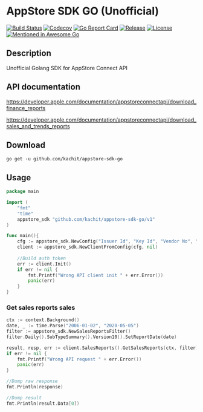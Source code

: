 # AppStore SDK GO (Unofficial)

[![Build Status](https://app.travis-ci.com/Kachit/appstore-sdk-go.svg?branch=master)](https://app.travis-ci.com/Kachit/appstore-sdk-go)
[![Codecov](https://codecov.io/gh/Kachit/appstore-sdk-go/branch/master/graph/badge.svg)](https://codecov.io/gh/Kachit/appstore-sdk-go)
[![Go Report Card](https://goreportcard.com/badge/github.com/kachit/appstore-sdk-go)](https://goreportcard.com/report/github.com/kachit/appstore-sdk-go)
[![Release](https://img.shields.io/github/v/release/Kachit/appstore-sdk-go.svg)](https://github.com/Kachit/appstore-sdk-go/releases)
[![License](https://img.shields.io/github/license/mashape/apistatus.svg)](https://github.com/kachit/appstore-sdk-go/blob/master/LICENSE)
[![Mentioned in Awesome Go](https://awesome.re/mentioned-badge.svg)](https://github.com/avelino/awesome-go#third-party-apis) 

## Description
Unofficial Golang SDK for AppStore Connect API

## API documentation
https://developer.apple.com/documentation/appstoreconnectapi/download_finance_reports

https://developer.apple.com/documentation/appstoreconnectapi/download_sales_and_trends_reports

## Download
```shell
go get -u github.com/kachit/appstore-sdk-go
```

## Usage
```go
package main

import (
    "fmt"
    "time"
    appstore_sdk "github.com/kachit/appstore-sdk-go/v1"
)

func main(){
    cfg := appstore_sdk.NewConfig("Issuer Id", "Key Id", "Vendor No", "path/to/your/private.key")
    client := appstore_sdk.NewClientFromConfig(cfg, nil)
    
    //Build auth token
    err := client.Init()
    if err != nil {
        fmt.Printf("Wrong API client init " + err.Error())
        panic(err)
    }
}
```

### Get sales reports sales
```go
ctx := context.Background()
date, _ := time.Parse("2006-01-02", "2020-05-05")
filter := appstore_sdk.NewSalesReportsFilter()
filter.Daily().SubTypeSummary().Version10().SetReportDate(date)

result, resp, err := client.SalesReports().GetSalesReports(ctx, filter)
if err != nil {
    fmt.Printf("Wrong API request " + err.Error())
    panic(err)
}

//Dump raw response
fmt.Println(response)

//Dump result
fmt.Println(result.Data[0])
```